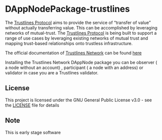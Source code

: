 # DAppNodePackage-trustlines

The [Trustlines Protocol](https://trustlines.network/) aims to provide the service of “transfer of value” without actually transferring value. This can be accomplished by leveraging networks of mutual-trust. The [Trustlines Protocol](https://trustlines.network/) is being built to support a range of use cases by leveraging existing networks of mutual trust and mapping trust-based relationships onto trustless infrastructure.

The official documentation of [Trustlines Network](https://trustlines.network/) can be found [here](https://docs.trustlines.network/)

Installing the Trustlines Network DAppNode package you can be observer ( a node without an account) , participant ( a node with an address) or validator in case you are a Trustlines validator.

## License

This project is licensed under the GNU General Public License v3.0 - see the [LICENSE](LICENSE) file for details

## Note

This is early stage software
